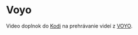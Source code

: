 # Voyo
Video doplnok do [Kodi](http://www.kodi.tv/) na prehrávanie videí z [VOYO](https://voyo.markiza.sk/).
